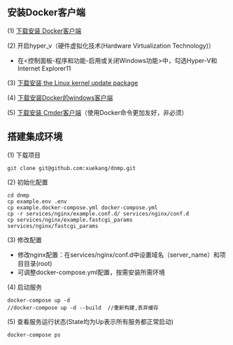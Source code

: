 ## 安装Docker客户端
(1) [下载安装 Docker客户端](https://docs.docker.com/desktop/windows/release-notes/)

(2) 开启hyper_v（硬件虚拟化技术(Hardware Virtualization Technology)）

* 在<控制面板-程序和功能-启用或关闭Windows功能>中，勾选Hyper-V和Internet Explorer11


(3) [下载安装 the Linux kernel update package](https://wslstorestorage.blob.core.windows.net/wslblob/wsl_update_x64.msi)

(4) [下载安装Docker的windows客户端](https://desktop.docker.com/win/main/amd64/Docker%20Desktop%20Installer.exe)

(5) [下载安装 Cmder客户端](https://cmder.net/)（使用Docker命令更加友好，非必须）

## 搭建集成环境
(1) 下载项目
```
git clone git@github.com:xuekang/dnmp.git
```
(2) 初始化配置
```
cd dnmp
cp example.env .env
cp example.docker-compose.yml docker-compose.yml
cp -r services/nginx/example.conf.d/ services/nginx/conf.d
cp services/nginx/example.fastcgi_params  services/nginx/fastcgi_params 
```
(3) 修改配置

- 修改nginx配置：在services/nginx/conf.d中设置域名（server_name）和项目目录(root)
- 可调整docker-compose.yml配置，按需安装所需环境
  
(4) 启动服务
```
docker-compose up -d 
//docker-compose up -d --build  //重新构建,丢弃缓存
```
(5) 查看服务运行状态(State均为Up表示所有服务都正常启动)
```
docker-compose ps 
```

